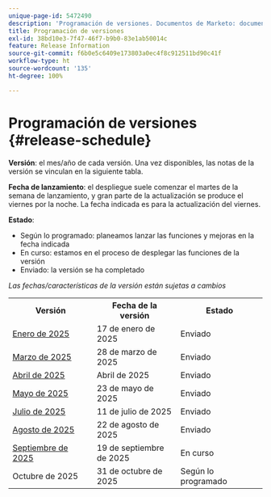 ```yaml
---
unique-page-id: 5472490
description: 'Programación de versiones. Documentos de Marketo: documentación del producto'
title: Programación de versiones
exl-id: 38bd10e3-7f47-46f7-b9b0-83e1ab50014c
feature: Release Information
source-git-commit: f6b0e5c6409e173803a0ec4f8c912511bd90c41f
workflow-type: ht
source-wordcount: '135'
ht-degree: 100%

---
```


# Programación de versiones {#release-schedule}

**Versión**: el mes/año de cada versión. Una vez disponibles, las notas de la versión se vinculan en la siguiente tabla.

**Fecha de lanzamiento**: el despliegue suele comenzar el martes de la semana de lanzamiento, y gran parte de la actualización se produce el viernes por la noche. La fecha indicada es para la actualización del viernes.

**Estado**:

* Según lo programado: planeamos lanzar las funciones y mejoras en la fecha indicada
* En curso: estamos en el proceso de desplegar las funciones de la versión
* Enviado: la versión se ha completado

_Las fechas/características de la versión están sujetas a cambios_

<table>
 <tbody>
  <tr>
   <th width="250px">Versión</th>
   <th width="250px">Fecha de la versión</th>
   <th width="250px">Estado</th>
  </tr>
  <tr>
   <td><a href="/help/marketo/release-notes/previous-releases/2025/release-notes-jan-25.md">Enero de 2025</a></td>
   <td>17 de enero de 2025</td>
   <td>Enviado</td>
  </tr>
   <tr>
   <td><a href="/help/marketo/release-notes/previous-releases/2025/release-notes-mar-25.md">Marzo de 2025</a></td>
   <td>28 de marzo de 2025</td>
   <td>Enviado</td>
  </tr>
  <tr>
   <td><a href="/help/marketo/release-notes/previous-releases/2025/release-notes-apr-25.md">Abril de 2025</a></td>
   <td>Abril de 2025</td>
   <td>Enviado</td>
  </tr>
  <tr>
   <td><a href="/help/marketo/release-notes/previous-releases/2025/release-notes-may-25.md">Mayo de 2025</a></td>
   <td>23 de mayo de 2025</td>
   <td>Enviado</td>
  </tr>
  <tr>
   <td><a href="/help/marketo/release-notes/previous-releases/2025/release-notes-may-25.md">Julio de 2025</a></td>
   <td>11 de julio de 2025</td>
   <td>Enviado</td>
  </tr>
  <tr>
   <td><a href="/help/marketo/release-notes/previous-releases/2025/release-notes-aug-25.md">Agosto de 2025</a></td>
   <td>22 de agosto de 2025</td>
   <td>Enviado</td>
  </tr>
  <tr>
   <td><a href="/help/marketo/release-notes/current.md">Septiembre de 2025</a></td>
   <td>19 de septiembre de 2025</td>
   <td>En curso</td>
  </tr>
  <tr>
   <td>Octubre de 2025</td>
   <td>31 de octubre de 2025</td>
   <td>Según lo programado</td>
  </tr>
 </tbody>
</table>
